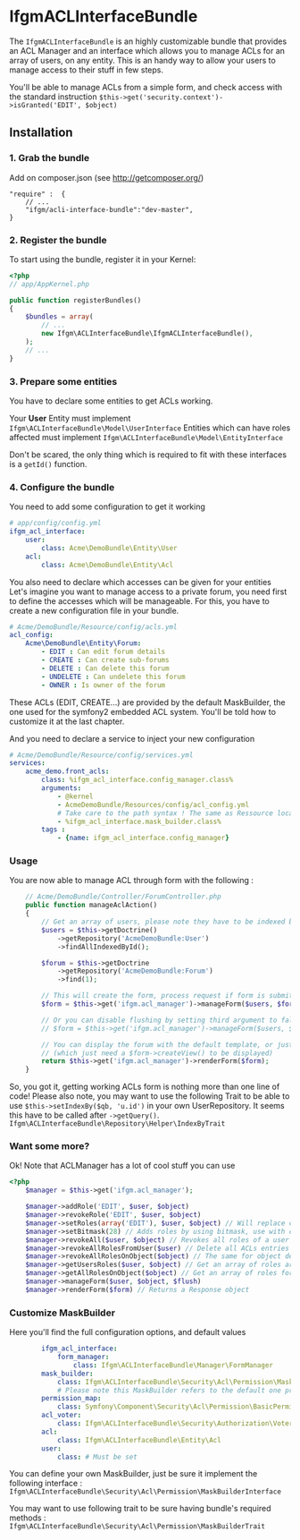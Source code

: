 IfgmACLInterfaceBundle
======================
The `IfgmACLInterfaceBundle` is an highly customizable bundle that provides an ACL Manager
and an interface which allows you to manage ACLs for an  array of users, on any entity.
This is an handy way to allow your users to manage access to their stuff in few steps.

You'll be able to manage ACLs from a simple form, and check access with the standard instruction
`$this->get('security.context')->isGranted('EDIT', $object)`

## Installation

### 1. Grab the bundle

Add on composer.json (see http://getcomposer.org/)

    "require" :  {
        // ...
        "ifgm/acli-interface-bundle":"dev-master",
    }

### 2. Register the bundle

To start using the bundle, register it in your Kernel:

``` php
<?php
// app/AppKernel.php

public function registerBundles()
{
    $bundles = array(
        // ...
        new Ifgm\ACLInterfaceBundle\IfgmACLInterfaceBundle(),
    );
    // ...
}
```

### 3. Prepare some entities

You have to declare some entities to get ACLs working.

Your **User** Entity must implement `Ifgm\ACLInterfaceBundle\Model\UserInterface`
Entities which can have roles affected must implement `Ifgm\ACLInterfaceBundle\Model\EntityInterface`

Don't be scared, the only thing which is required to fit with these interfaces is a `getId()` function.

### 4. Configure the bundle

You need to add some configuration to get it working

```yaml
# app/config/config.yml
ifgm_acl_interface:
    user:
        class: Acme\DemoBundle\Entity\User
    acl:
        class: Acme\DemoBundle\Entity\Acl
```

You also need to declare which accesses can be given for your entities
Let's imagine you want to manage access to a private forum, you need first to define the accesses
which will be manageable. For this, you have to create a new configuration file in your bundle.

```yaml
# Acme/DemoBundle/Resource/config/acls.yml
acl_config:
    Acme\DemoBundle\Entity\Forum:
        - EDIT : Can edit forum details
        - CREATE : Can create sub-forums
        - DELETE : Can delete this forum
        - UNDELETE : Can undelete this forum
        - OWNER : Is owner of the forum
```

These ACLs (EDIT, CREATE...) are provided by the default MaskBuilder, the one used for the symfony2
embedded ACL system. You'll be told how to customize it at the last chapter.

And you need to declare a service to inject your new configuration

```yaml
# Acme/DemoBundle/Resource/config/services.yml
services:
    acme_demo.front_acls:
        class: %ifgm_acl_interface.config_manager.class%
        arguments:
            - @kernel
            - AcmeDemoBundle/Resources/config/acl_config.yml
            # Take care to the path syntax ! The same as Ressource location (@Acme...) but without the "@"
            - %ifgm_acl_interface.mask_builder.class%
        tags :
            - {name: ifgm_acl_interface.config_manager}
```

### Usage

You are now able to manage ACL through form with the following :

```php
    // Acme/DemoBundle/Controller/ForumController.php
    public function manageAclAction()
    {
        // Get an array of users, please note they have to be indexed by id
        $users = $this->getDoctrine()
            ->getRepository('AcmeDemoBundle:User')
            ->findAllIndexedById();

        $forum = $this->getDoctrine
            ->getRepository('AcmeDemoBundle:Forum')
            ->find(1);

        // This will create the form, process request if form is submitted, persist and flush updates
        $form = $this->get('ifgm.acl_manager')->manageForm($users, $forum);

        // Or you can disable flushing by setting third argument to false
        // $form = $this->get('ifgm.acl_manager')->manageForm($users, $forum, false);

        // You can display the forum with the default template, or just do what you want with $form
        // (which just need a $form->createView() to be displayed)
        return $this->get('ifgm.acl_manager')->renderForm($form);
    }
```

So, you got it, getting working ACLs form is nothing more than one line of code!
Please also note, you may want to use the following Trait to be able to use `$this->setIndexBy($qb, 'u.id')`
in your own UserRepository. It seems this have to be called after `->getQuery()`.
`Ifgm\ACLInterfaceBundle\Repository\Helper\IndexByTrait`

### Want some more?

Ok! Note that ACLManager has a lot of cool stuff you can use

```php
<?php
    $manager = $this->get('ifgm.acl_manager');

    $manager->addRole('EDIT', $user, $object)
    $manager->revokeRole('EDIT', $user, $object)
    $manager->setRoles(array('EDIT'), $user, $object) // Will replace current user's roles by the ones provided in the array
    $manager->setBitmask(28) // Adds roles by using bitmask, use with care
    $manager->revokeAll($user, $object) // Revokes all roles of a user on target object
    $manager->revokeAllRolesFromUser($user) // Delete all ACLs entries for this user (e.g. for user deletion)
    $manager->revokeAllRolesOnObject($object) // The same for object deletion
    $manager->getUsersRoles($user, $object) // Get an array of roles array(in bitmask => 'role label', ...)
    $manager->getAllRolesOnObject($object) // Get an array of roles for each user
    $manager->manageForm($user, $object, $flush)
    $manager->renderForm($form) // Returns a Response object
```

### Customize MaskBuilder

Here you'll find the full configuration options, and default values

```yaml
        ifgm_acl_interface:
            form_manager:
                class: Ifgm\ACLInterfaceBundle\Manager\FormManager
        mask_builder:
            class: Ifgm\ACLInterfaceBundle\Security\Acl\Permission\MaskBuilder
            # Please note this MaskBuilder refers to the default one provided with Symfony2, just flavoured with some custom functions
        permission_map:
            class: Symfony\Component\Security\Acl\Permission\BasicPermissionMap
        acl_voter:
            class: Ifgm\ACLInterfaceBundle\Security\Authorization\Voter\AclVoter
        acl:
            class: Ifgm\ACLInterfaceBundle\Entity\Acl
        user:
            class: # Must be set
```

You can define your own MaskBuilder, just be sure it implement the following interface :
`Ifgm\ACLInterfaceBundle\Security\Acl\Permission\MaskBuilderInterface`

You may want to use following trait to be sure having bundle's required methods :
`Ifgm\ACLInterfaceBundle\Security\Acl\Permission\MaskBuilderTrait`